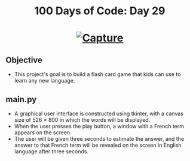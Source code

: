 <h1 align="center">
    100 Days of Code: Day 29
  <br>
</h1>

<h1 align="center">
    <a href="https://ibb.co/5184CkR"><img src="https://i.ibb.co/wdWg87z/Capture.png" alt="Capture" border="0"></a>
</h1>


## Objective
- This project's goal is to build a flash card game that kids can use to learn any new language.

## main.py
- A graphical user interface is constructed using tkinter, with a canvas size of 526 × 800 in which the words will be displayed. 
- When the user presses the play button, a window with a French term appears on the screen.
- The user will be given three seconds to estimate the answer, and the answer to that French term will be revealed on the screen in English language after three seconds.

